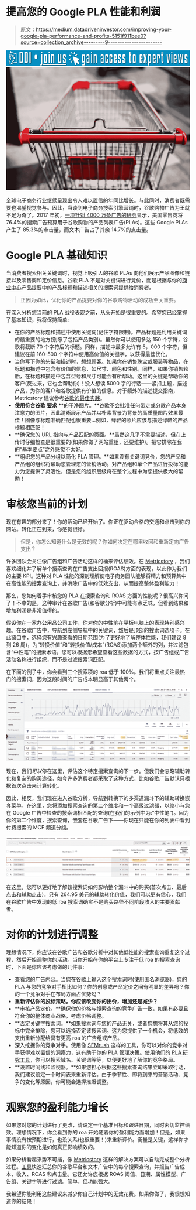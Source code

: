 # 提高您的 Google PLA 性能和利润

> 原文：<https://medium.datadriveninvestor.com/improving-your-google-pla-performance-and-profits-5151f911bee0?source=collection_archive---------9----------------------->

[![](img/317eb9e9208d79589fb248be4b38a986.png)](http://www.track.datadriveninvestor.com/J12U)![](img/19d62a5973c53c31dfa1530dfc760bb7.png)

全球电子商务行业继续呈现出令人难以置信的年同比增长。与此同时，消费者既需要也渴望视觉参与。因此，当谈到电子商务搜索引擎营销时，谷歌购物广告为王就不足为奇了。2017 年初，[一项针对 4000 万条广告的研究](https://www.digitalcommerce360.com/2018/03/16/google-shopping-ads-account-for-76-of-retail-search-ad-spending/)显示，美国零售商将 76.4%的搜索广告预算用于谷歌购物的产品列表广告(PLAs)。这些 Google PLAs 产生了 85.3%的点击量，而文本广告占了其余 14.7%的点击量。

# Google PLA 基础知识

当消费者搜索相关关键词时，视觉上吸引人的谷歌 PLAs 向他们展示产品图像和链接以及零售商和定价信息。谷歌 PLA 不是对关键词进行竞价，而是根据与你的[商业中心](https://www.google.com/retail/solutions/merchant-center/#?modal_active=none)产品提要中的产品标题和描述相关的搜索词提供给消费者。

> 正因为如此，优化你的产品提要对你的谷歌购物活动的成功至关重要。

在深入分析您当前的 PLA 战役表现之前，从头开始是很重要的。希望您已经掌握了基本知识，我将保持简单:

*   在你的产品标题和描述中使用关键词(记住字符限制)。产品标题是利用关键词的最重要的地方(别忘了包括产品类别)。虽然你可以使用多达 150 个字符，谷歌将截断 70 个字符后的标题。同样，描述中最多允许有 5，000 个字符，但建议在前 160-500 个字符中使用高价值的关键字，以获得最佳优化。
*   当你写下你的头衔和描述时，想想顾客。如果你在销售珠宝或服装等物品，在标题和描述中包含有价值的信息，如尺寸、颜色和性别。同样，如果你销售轮胎，在标题和描述中包含型号和尺寸可能会有所帮助。这里的关键是帮助你的客户(反过来，它也会帮助你)！没人想读 5000 字的行话——紧扣主题，描述产品，为你的客户和谷歌提供有价值的信息。对于额外的描述提交指南，Metricstory 建议参考[谷歌的最佳实践](https://support.google.com/merchants/answer/6324468?hl=en&ref_topic=6324338)。
*   **使用符合谷歌** [**要求**](https://support.google.com/merchants/answer/6324350?hl=en) **的干净图片。**谷歌不会批准任何带走或分散产品本身注意力的图片，因此清晰展示产品并以朴素背景为背景的高质量图片效果最佳！图像与标题准确匹配也很重要…例如，绿鞋的照片应该与描述绿鞋的产品标题相匹配！
*   **确保您的 URL 指向与产品匹配的页面。**虽然这几乎不需要描述，但在上传时仔细检查是很重要的(如果你做了网站重组，还要维护)。把它排除在我的“基本要点”之外感觉不太好。
*   **组织您的产品分组以简化 PLA 管理。**如果没有关键词竞价，您的产品和产品组的组织将帮助您管理您的营销活动。对产品组和单个产品进行投标的能力为您提供了灵活性，但是您的组织层级将在整个过程中为您提供极大的帮助！

# 审核您当前的计划

现在有趣的部分来了！你的活动已经开始了。你正在驱动合格的交通和点击到你的网站。转化正在到来，你感觉很好。

> 但是，你怎么知道什么是无效的呢？你如何决定在哪里收回和重新定向广告支出？

许多团队会关注像广告组和广告活动这样的桶来评估绩效。在 [Metricstory](https://metricstory.com?utm_medium=referral&utm_source=medium.com&utm_campaign=PLA+blog) ，我们喜欢细化并了解单个搜索查询在广告支出回报(ROAS)方面的表现，以此作为我们的主要 KPI。这种对 PLA 性能的深刻理解使电子商务团队能够将精力和预算集中在高性能的搜索查询上，并消除广告中的低效支出，从而提高整体盈利能力！

那么，您如何着手审核您的 PLA 在搜索查询和 ROAS 方面的性能呢？很高兴你问了！不幸的是，这种审计在谷歌广告(和谷歌分析)中可能有点乏味，但看到结果和增加利润是非常值得的。

假设你在一家办公用品公司工作，你对你的中性笔在平板电脑上的表现特别感兴趣。在谷歌广告中，导航到左侧导航中的关键词，然后是顶部的搜索词选项卡。在此窗口中，选择您有兴趣查看的日期范围(为了更好地了解整体性能，我们建议 8 到 26 周)，为“转换价值”和“转换价值/成本”(ROAS)添加两个额外的列，并过滤包含“中性笔”的搜索术语。您可以根据您希望查看这些数据的方式，按广告组或广告活动名称进行组织，而不是过滤搜索词匹配。

在下面的例子中，你会看到三个搜索项的 roa 低于 100%。我们将重点关注最热门的搜索词，因为这段时间的广告成本明显高于其他两个。

![](img/0da20a49ea028204b2f96a79dc8a4048.png)

现在，我们*可以*停在这里，评估这个特定搜索查询的下一步。但我们会忽略辅助转化和复杂的购买途径，如今许多消费者都采取了这种方式，比如谷歌广告默认只根据首次点击来计算转化。

因此，相反，我们现在进入谷歌分析，导航到转换下的多渠道漏斗下的辅助转换嵌套菜单。在这里，您将添加搜索查询的第二个维度和一个高级过滤器，以缩小与您在 Google 广告中检查的搜索词相匹配的查询(在我们的示例中为:“中性笔”)。因为你的第二个维度，搜索查询，嵌套在谷歌广告下——你现在只能在你的列表中看到付费搜索的 MCF 频道分组。

![](img/0db5509f83c31941b08182fc0f7388b0.png)

在这里，您可以更好地了解该搜索词如何影响整个漏斗中的购买(首次点击、最后点击和辅助点击)。只有 264.95 美元的辅助转化价值，我们可以更有信心，我们在谷歌广告中发现的低 roa 搜索词确实不是购买路径不同阶段收入的主要贡献者。

# 对你的计划进行调整

理想情况下，你应该在谷歌广告和谷歌分析中对其他低性能的搜索查询重复这个过程，然后开始调整你的活动。当你开始在你的平台上专注于低 roa 的搜索查询时，下面是你应该考虑做的几件事:

*   查看您的广告内容。当您在谷歌上输入这个搜索词时(使用匿名浏览器)，您的 PLA 与您的竞争对手相比如何？你的创意或产品定价之间有明显的差异吗？你的一个竞争对手在布局方面占优势吗？
*   **重新评估你的投标策略。你应该改变你的出价，增加还是减少？**
*   **审核产品定价。**确保你的价格与搜索查询的竞争广告一致，如果有必要且符合你的整体商业战略，考虑价格调整。
*   **否定关键字搜索词。**如果搜索词与您的产品无关，或者您想将其从您的投标中完全排除，您可以选择否定该搜索词。这为您提供了一个机会，将低效的支出重新分配给具有更高 roa 的广告组或产品。
*   深入挖掘你的竞争对手。使用像 [SEMrush](https://www.semrush.com/features/) 这样的工具，你可以对你的竞争对手获得难以置信的洞察力，这有助于你的 PLA 管理决策。使用他们的 [PLA 研究工具](https://www.semrush.com/features/product-listing-ads/)，你可以搜索域名、关键词等等，以便更好地了解你的竞争格局。
*   **设置时间线和监视器。**如果您担心根据这些搜索查询结果立即采取行动，我们建议设定一个时间表来重新评估。由于季节性、即将到来的营销活动、竞争的变化等原因，你可能会选择推迟调整。

# 观察您的盈利能力增长

如果您对您的计划进行了更改，请设定一个基准目标和跟进日期，同时密切监控绩效。理想情况下，你会看到你的 roa 开始随着你的盈利能力而增加！但是，如果事情没有按预期进行，也没关系(也很重要！)来重新评价。衡量是关键，这样你才能知道你的变化是如何真正影响绩效的。

如果分析看起来势不可挡，像 [Metricstory](https://metricstory.com?utm_medium=referral&utm_source=medium.com&utm_campaign=PLA+blog) 这样的解决方案可以自动完成整个分析过程。[工具](https://metricstory.com/product?utm_medium=referral&utm_source=medium.com&utm_campaign=PLA+blog)快速汇总你的谷歌平台和文本广告中的每个搜索查询，并报告广告成本、收入、ROAS 和点击量。它还允许您根据 ROAS 阈值、日期、属性模型、广告组、关键字等进行过滤。简单，但功能强大。

我希望你能利用这些建议来减少你自己计划中的无效花费。如果你做了，我很想知道你的结果！